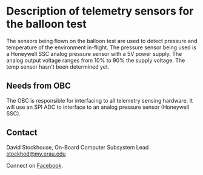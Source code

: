 # Description of telemetry sensors for the balloon test

The sensors being flown on the balloon test are used to detect pressure and
temperature of the environment in-flight. The pressure sensor being used is a
Honeywell SSC analog pressure sensor with a 5V power supply. The analog output
voltage ranges from 10% to 90% the supply voltage. The temp sensor hasn't been
determined yet.

## Needs from OBC

The OBC is responsible for interfacing to all telemetry sensing hardware. It
will use an SPI ADC to interface to an analog pressure sensor (Honeywell SSC). 

## Contact

David Stockhouse, On-Board Computer Subsystem Lead  
[stockhod@my.erau.edu](mailto:stockhod@my.erau.edu)

Connect on [Facebook](https://www.facebook.com/eaglesaterau/).


